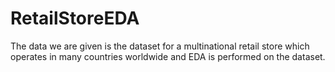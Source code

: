 # RetailStoreEDA
The data we are given is the dataset for a multinational retail store which operates in many countries worldwide and EDA is performed on the dataset.
